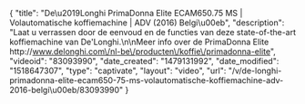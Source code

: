 {
    "title": "De\u2019Longhi PrimaDonna Elite ECAM650.75 MS | Volautomatische koffiemachine | ADV (2016) Belgi\u00eb",
    "description": "Laat u verrassen door de eenvoud en de functies van deze state-of-the-art koffiemachine van De'Longhi.\n\nMeer info over de PrimaDonna Elite  http:\/\/www.delonghi.com\/nl-be\/producten\/koffie\/primadonna-elite",
    "videoid": "83093990",
    "date_created": "1479131992",
    "date_modified": "1518647307",
    "type": "captivate",
    "layout": "video",
    "url": "\/v\/de-longhi-primadonna-elite-ecam650-75-ms-volautomatische-koffiemachine-adv-2016-belgi\u00eb\/83093990"
}